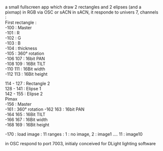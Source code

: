 a small fullscreen app which draw 2 rectangles and 2 elipses (and a pixmap) in RGB via OSC or sACN in sACN, it responde to univers 7, channels :  
First rectangle :  
-100 : Master  
-101 : R  
-102 : G  
-103 : B  
-104 : thickness  
-105 : 360° rotation  
-106 107 : 16bit PAN  
-108 109 : 16Bit TILT  
-110 111 : 16Bit width  
-112 113 : 16Bit height  

114 - 127 : Rectangle 2  
128 - 141 : Elipse 1  
142 - 155 : Elipse 2  
Pimax  
-156 : Master  
-161 : 360° rotation -162 163 : 16bit PAN  
-164 165 : 16Bit TILT  
-166 167 : 16Bit width  
-168 169 : 16Bit height  

-170 : load image : 11 ranges : 1 : no image, 2 : image1 .... 11 : image10  

in OSC respond to port 7003, initialy conceived for DLight lighting software
